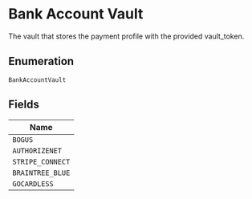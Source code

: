 
# Bank Account Vault

The vault that stores the payment profile with the provided vault_token.

## Enumeration

`BankAccountVault`

## Fields

| Name |
|  --- |
| `BOGUS` |
| `AUTHORIZENET` |
| `STRIPE_CONNECT` |
| `BRAINTREE_BLUE` |
| `GOCARDLESS` |

